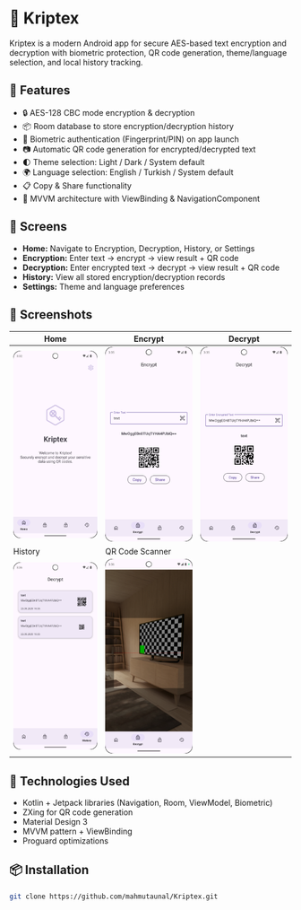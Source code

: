 # 🔐 Kriptex

Kriptex is a modern Android app for secure AES-based text encryption and decryption with biometric protection, QR code generation, theme/language selection, and local history tracking.

## 🚀 Features

- 🔒 AES-128 CBC mode encryption & decryption
- 📦 Room database to store encryption/decryption history
- 📱 Biometric authentication (Fingerprint/PIN) on app launch
- 📷 Automatic QR code generation for encrypted/decrypted text
- 🌓 Theme selection: Light / Dark / System default
- 🌍 Language selection: English / Turkish / System default
- 📋 Copy & Share functionality
- 🧠 MVVM architecture with ViewBinding & NavigationComponent

## 📱 Screens

- **Home:** Navigate to Encryption, Decryption, History, or Settings
- **Encryption:** Enter text → encrypt → view result + QR code
- **Decryption:** Enter encrypted text → decrypt → view result + QR code
- **History:** View all stored encryption/decryption records
- **Settings:** Theme and language preferences

## 📸 Screenshots

| Home | Encrypt | Decrypt |
|------|---------|---------|
| ![](assets/home_screen.png) | ![](assets/encrypt_screen.png) | ![](assets/decrypt_screen.png) |
| History | QR Code Scanner |
| ![](assets/history_screen.png) | ![](assets/barcode_screen.png) |

## 💾 Technologies Used

- Kotlin + Jetpack libraries (Navigation, Room, ViewModel, Biometric)
- ZXing for QR code generation
- Material Design 3
- MVVM pattern + ViewBinding
- Proguard optimizations

## 📦 Installation

```bash
git clone https://github.com/mahmutaunal/Kriptex.git
